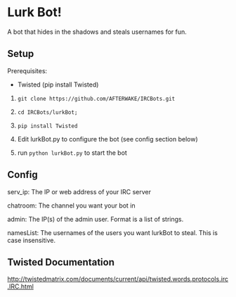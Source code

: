 Lurk Bot!
=============

A bot that hides in the shadows and steals usernames for fun.

Setup
-----

Prerequisites:

* Twisted (pip install Twisted)

1) `git clone https://github.com/AFTERWAKE/IRCBots.git`

2) `cd IRCBots/lurkBot;`

3) `pip install Twisted`

4) Edit lurkBot.py to configure the bot (see config section below)

5) run `python lurkBot.py` to start the bot

Config
------

serv_ip: The IP or web address of your IRC server

chatroom: The channel you want your bot in

admin: The IP(s) of the admin user. Format is a list of strings.

namesList: The usernames of the users you want lurkBot to steal. This is case insensitive.


Twisted Documentation
---------------

http://twistedmatrix.com/documents/current/api/twisted.words.protocols.irc.IRC.html
